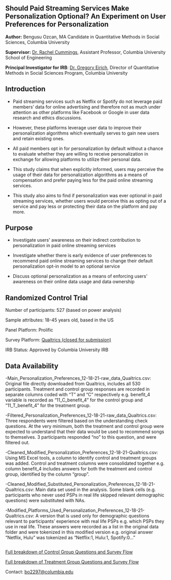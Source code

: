 ## Should Paid Streaming Services Make Personalization Optional? An Experiment on User Preferences for Personalization

**Author:** Bengusu Ozcan, MA Candidate in Quantitative Methods in Social Sciences, Columbia University

**Supervisor:** [Dr. Rachel Cummings](https://sites.gatech.edu/rachel-cummings/),  Assistant Professor, Columbia University School of Engineering

**Principal Investigator for IRB**: [Dr. Gregory Eirich](https://datascience.columbia.edu/people/greg-eirich/), Director of Quantitative Methods in Social Sciences Program, Columbia University

**Introduction**
------
* Paid streaming services such as Netflix or Spotify do not leverage paid members’ data for online advertising and therefore not as much under attention as other platforms like Facebook or Google in user data research and ethics discussions. 

* However, these platforms leverage user data to improve their personalization algorithms which eventually serves to gain new users and retain existing ones.

* All paid members opt in for personalization by default without a chance to evaluate whether they are willing to receive personalization in exchange for allowing platforms to utilize their personal data.

* This study claims that when explicitly informed, users may perceive the usage of their data for personalization algorithms as a means of compensation and prefer paying less for the paid online streaming services.

* This study also aims to find if personalization was ever optional in paid streaming services, whether users would perceive this as opting out of a service and pay less or protecting their data on the platform and pay more.

**Purpose**
------
* Investigate users' awareness on their indirect contribution to  personalization in paid online streaming services

* Investigate whether there is early evidence of user preferences to recommend paid online streaming services to change their default personalization opt-in model to an optional service

* Discuss optional personalization as a means of enforcing users' awareness on their online data usage and data ownership

**Randomized Control Trial**
------
Number of participants: 527 (based on power analysis)

Sample attributes: 18-45 years old, based in the US

Panel Platform: Prolific

Survey Platform: [Qualtrics (closed for submission)](https://columbiaiserp.iad1.qualtrics.com/jfe/form/SV_0USGNWJ7l3EmGWO)

IRB Status: Approved by Columbia University IRB

**Data Availability**
------

-Main_Personalization_Preferences_12-18-21-raw_data_Qualtrics.csv: Original file directly downloaded from Qualtrics, includes all 530 participants. Treatment and control group responses are recorded in separate columns coded with “T” and “C” respectively e.g. benefit_4 variable is recorded as “11_C_benefit_4” for the control group and “11_T_benefit_4” for the treatment group.

-Filtered_Personalization_Preferences_12-18-21-raw_data_Qualtrics.csv: Three respondents were filtered based on the understanding check questions. At the very minimum, both the treatment and control group were expected to understand that their data would be used to recommend songs to themselves. 3 participants responded “no” to this question, and were filtered out.

-Cleaned_Modified_Personalization_Preferences_12-18-21-Qualtrics.csv: Using MS Excel tools, a column to identify control and treatment groups was added. Control and treatment columns were consolidated together e.g. column benefit_4 includes answers for both the treatment and control group, identified by the column “group”.

-Cleaned_Modified_Substituted_Personalization_Preferences_12-18-21-Qualtrics.csv: Main data set used in the analysis. Some blank cells (e.g. participants who never used PSPs in real life skipped relevant demographic questions) were substituted with NAs.

-Modified_Platforms_Used_Personalization_Preferences_12-18-21-Qualtrics.csv: A version that is used only for demographic questions relevant to participants’ experience with real life PSPs e.g. which PSPs they use in real life. These answers were recorded as a list in the original data folder and were tokenized in this modified version e.g. original answer “Netflix, Hulu” was tokenized as “Netflix:1, Hulu:1, Spotify:0…”


<!-- wp:image {"id":1136} -->
<figure class="wp-block-image"><img src="http://www.bengusuozcan.com/wp-content/uploads/2021/10/Website-Experiment-Design.png" alt="" class="wp-image-1136"/></figure>
<!-- /wp:image -->

[Full breakdown of Control Group Questions and Survey Flow](https://docs.google.com/presentation/d/16bSotQaHCHuneAB8LdRDo0jfdE7gLn2c/edit)

[Full breakdown of Treatment Group Questions and Survey Flow](https://docs.google.com/presentation/d/1ijSOqLLCtlGK4sT2G1b1dR4JkNE5BMh6/edit)

Contact: bo2297@columbia.edu
